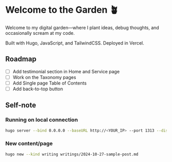# Welcome to the Garden 🪴

Welcome to my digital garden—where I plant ideas, debug thoughts, and occasionally scream at my code.

Built with Hugo, JavaScript, and TailwindCSS. Deployed in Vercel.

## Roadmap

- [ ] Add testimonial section in Home and Service page
- [ ] Work on the Taxonomy pages
- [ ] Add Single page Table of Contents
- [ ] Add back-to-top button

## Self-note

### Running on local connection

```bash
hugo server --bind 0.0.0.0 --baseURL http://<YOUR_IP> --port 1313 --disableFastRender
```

### New content/page

```bash
hugo new --kind writing writings/2024-10-27-sample-post.md
```
